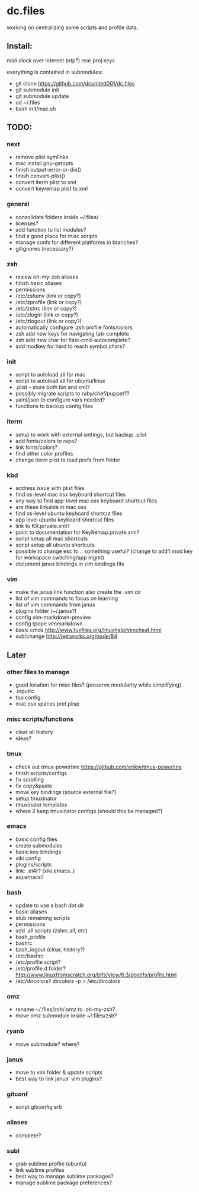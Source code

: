 dc.files
==========

working on centralizing some scripts and profile data.

Install:
---------

midi clock over internet (ntp?)
rear proj keys

everything is contained in submodules:
- git clone https://github.com/dcunited001/dc.files
- git submodule init
- git submodule update
- cd ~/.files
- bash init/mac.sh

TODO:
--------

### next
- remove plist symlinks
- mac install gnu-getopts
- finish output-error-or-die()
- finish convert-plist()
- convert iterm plist to xml
- convert keyremap plist to xml

### general
- consolidate folders inside ~/.files/
- licenses?
- add function to list modules?
- find a good place for misc scripts
- manage confs for different platforms in branches?
- gitignores (necessary?)

### zsh
- review oh-my-zsh aliases
- finish basic aliases
- permissions
- /etc/zshenv (link or copy?)
- /etc/zprofile (link or copy?)
- /etc/zshrc (link or copy?)
- /etc/zlogin (link or copy?)
- /etc/zlogout (link or copy?)
- automatically configure .zsh profile fonts/colors
- zsh add new keys for navigating tab-complete
- zsh add new char for !last-cmd-autocomplete?
- add modkey for hard to reach symbol chars?

### init
- script to autoload all for mac
- script to autoload all for ubuntu/linux
- .plist - store both bin and xml?
- possibly migrate scripts to ruby/chef/puppet??
- yaml/json to configure vars needed?
- functions to backup config files

### iterm
- setup to work with external settings, but backup .plist
- add fonts/colors to repo?
- link fonts/colors?
- find other color profiles
- change iterm plist to load prefs from folder

### kbd
- address issue with plist files
- find os-level mac osx keyboard shortcut files
- any way to find app-level mac osx keyboard shortcut files
- are these linkable in mac osx
- find os-level ubuntu keyboard shortcut files
- app level ubuntu keyboard shortcut files
- link to KR.private.xml?
- point to documentation for KeyRemap.private.xml?
- script setup all mac shortcuts
- script setup all ubuntu shortcuts
- possible to change esc to .. something useful?
  (change to add'l mod key for workspace switching/app mgmt)
- document janus bindings in vim bindings file

### vim
- make the janus link function also create the .vim dir
- list of vim commands to focus on learning
- list of vim commands from janus
- plugins folder (~/.janus?)
- config vim-markdown-preview
- config tpope vimmarkdown
- basic cmds http://www.tuxfiles.org/linuxhelp/vimcheat.html
- sub/change http://jeetworks.org/node/84

Later
-----------

### other files to manage
- good location for misc files? (preserve modularity while simplifying)
- .inputrc
- top config
- mac osx spaces pref.plisp

### misc scripts/functions
- clear all history
- ideas?

### tmux
- check out tmux-powerline https://github.com/erikw/tmux-powerline
- finish scripts/configs
- fix scrolling
- fix copy&paste
- move key bindings (source external file?)
- setup tmuxinator
- tmuxinator templates
- where 2 keep tmuxinator configs (should this be managed?)

### emacs
- basic config files
- create submodules
- basic key bindings
- xiki config
- plugins/scripts
- link: .el4r? (xiki,emacs..)
- aquamacs?

### bash
- update to use a bash dot dir
- basic aliases
- stub remaining scripts
- permissions
- add .all scripts (zshrc.all, etc)
- bash_profile
- bashrc
- bash_logout (clear, history?)
- /etc/bashrc 
- /etc/profile script?
- /etc/profile.d folder? http://www.linuxfromscratch.org/blfs/view/6.3/postlfs/profile.html
- /etc/dircolors? dircolors -p > /etc/dircolors

### omz
- rename ~/.files/zsh/.omz to .oh-my-zsh?
- move omz submodule inside ~/.files/zsh?

### ryanb
- move submodule? where?

### janus
- move to vim folder & update scripts
- best way to link janus' vim plugins?

### gitconf
- script gitconfig erb

### aliases
- complete?

### subl
- grab sublime profile (ubuntu)
- link sublime profiles
- best way to manage sublime packages?
- manage sublime package preferences?

